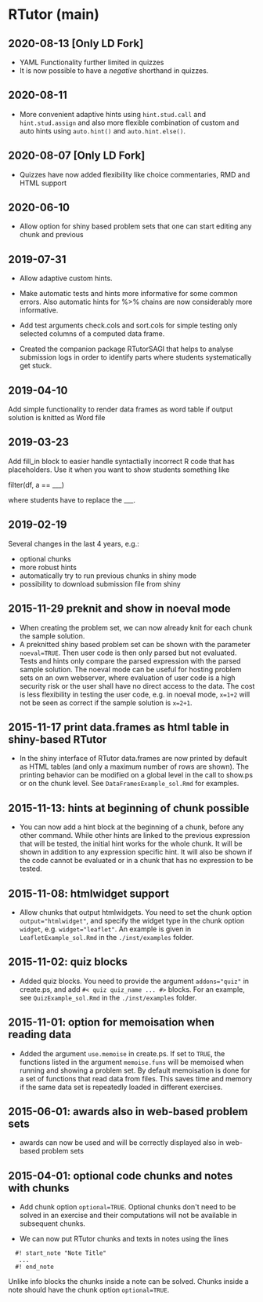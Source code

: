 # RTutor (main)

## 2020-08-13 [Only LD Fork]

* YAML Functionality further limited in quizzes
* It is now possible to have a *negative* shorthand in quizzes.

## 2020-08-11

* More convenient adaptive hints using `hint.stud.call` and `hint.stud.assign` and also more flexible combination of custom and auto hints using `auto.hint()` and `auto.hint.else()`.

## 2020-08-07 [Only LD Fork]

* Quizzes have now added flexibility like choice commentaries, RMD and HTML support

## 2020-06-10

* Allow option for shiny based problem sets that one can start editing any chunk and previous 

## 2019-07-31

* Allow adaptive custom hints.

* Make automatic tests and hints more informative for some common errors. Also automatic hints for %>% chains are now considerably more informative.

* Add test arguments check.cols and sort.cols for simple testing only selected columns of a computed data frame.

*  Created the companion package RTutorSAGI that helps to analyse
submission logs in order to identify parts where students systematically
get stuck.

## 2019-04-10

Add simple functionality to render data frames as word table if
output solution is knitted as Word file

## 2019-03-23

Add fill_in block to easier handle syntactially incorrect R code
that has placeholders. Use it when you want to show students something like

filter(df, a == ___)

where students have to replace the ___.

## 2019-02-19

Several changes in the last 4 years, e.g.:

- optional chunks
- more robust hints
- automatically try to run previous chunks in shiny mode
- possibility to download submission file from shiny


## 2015-11-29 preknit and show in noeval mode

- When creating the problem set, we can now already knit for each
  chunk the sample solution.
- A preknitted shiny based problem set can be shown with the parameter
  `noeval=TRUE`. Then user code is then only parsed but not evaluated.
  Tests and hints only compare the parsed expression with the parsed
  sample solution. The noeval mode can be useful for hosting problem sets
  on an own webserver, where evaluation of user code is a high 
  security risk or the user shall have no direct access to the data.
  The cost is less flexibility in testing the user code,
  e.g. in noeval mode,  `x=1+2` will not be seen as correct if the
  sample solution is `x=2+1`.

## 2015-11-17 print data.frames as html table in shiny-based RTutor

- In the shiny interface of RTutor data.frames are now printed by
  default as HTML tables (and only a maximum number of rows are shown).
  The printing behavior can be modified on a global level in the call
  to show.ps or on the chunk level. See `DataFramesExample_sol.Rmd`
  for examples.

## 2015-11-13: hints at beginning of chunk possible

- You can now add a hint block at the beginning of a chunk,
  before any other command.
  While other hints are linked to the previous expression that will
  be tested, the initial hint works for the whole chunk.
  It will be shown in addition to any expression specific hint.
  It will also  be shown if the code cannot be evaluated
  or in a chunk that has no expression to be tested.


## 2015-11-08: htmlwidget support

- Allow chunks that output htmlwidgets. You need to set the chunk option `output="htmlwidget"`, and specify the widget type in the chunk option `widget`, e.g. `widget="leaflet"`. An example is given in `LeafletExample_sol.Rmd` in the `./inst/examples` folder.

## 2015-11-02: quiz blocks

- Added quiz blocks. You need to provide the argument `addons="quiz"` in create.ps, and add `#< quiz quiz_name ... #>` blocks. For an example, see `QuizExample_sol.Rmd` in the `./inst/examples` folder.


## 2015-11-01: option for memoisation when reading data

- Added the argument `use.memoise` in create.ps. If set to `TRUE`, the functions listed in the argument `memoise.funs` will be memoised when running and showing a problem set. By default memoisation is done for a set of functions that read data from files. This saves time and memory if the same data set is repeatedly loaded in different 
exercises.

## 2015-06-01: awards also in web-based problem sets

- awards can now be used and will be correctly displayed also in web-based problem sets

## 2015-04-01: optional code chunks and notes with chunks

- Add chunk option `optional=TRUE`. Optional chunks don't need to be solved in an exercise and their computations will not be available in subsequent chunks.

- We can now put RTutor chunks and texts in notes using the lines
```  
  #! start_note "Note Title"
   ...
  #! end_note
```
  Unlike info blocks the chunks inside a note can be solved.    Chunks inside a note should have the chunk option `optional=TRUE`.
